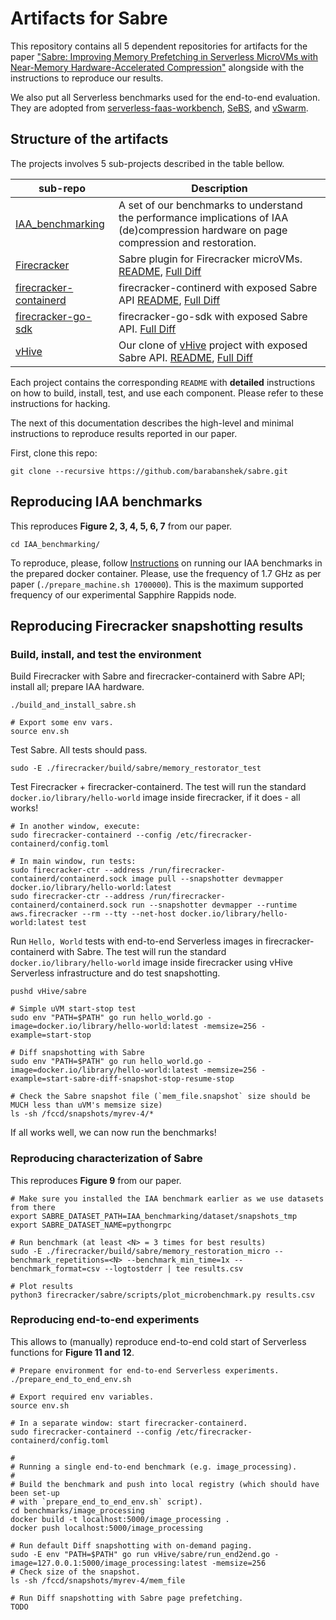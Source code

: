 # Artifacts for Sabre

This repository contains all 5 dependent repositories for artifacts for the paper ["Sabre: Improving Memory Prefetching in Serverless MicroVMs with Near-Memory Hardware-Accelerated Compression"]() alongside with the instructions to reproduce our results.

We also put all Serverless benchmarks used for the end-to-end evaluation. They are adopted from [serverless-faas-workbench](https://github.com/ddps-lab/serverless-faas-workbench), [SeBS](https://github.com/spcl/serverless-benchmarks), and [vSwarm](https://github.com/vhive-serverless/vSwarm).

## Structure of the artifacts

The projects involves 5 sub-projects described in the table bellow.

| sub-repo | Description |
| --- | --- |
| [IAA_benchmarking](https://github.com/barabanshek/IAA_benchmarking) | A set of our benchmarks to understand the performance implications of IAA (de)compression hardware on page compression and restoration. |
| [Firecracker](https://github.com/barabanshek/firecracker/) | Sabre plugin for Firecracker microVMs. [README](https://github.com/barabanshek/firecracker/tree/sabre/sabre), [Full Diff](https://github.com/barabanshek/firecracker/compare/532677328480b7f4149192ec121ac076451ac098...sabre) |
| [firecracker-containerd](https://github.com/barabanshek/firecracker-containerd/) | firecracker-continerd with exposed Sabre API [README](https://github.com/barabanshek/firecracker-containerd/tree/sabre/sabre), [Full Diff](https://github.com/barabanshek/firecracker-containerd/compare/6b2d23241ad47456283917c5f3a15638cbd66027...sabre) |
| [firecracker-go-sdk](https://github.com/barabanshek/firecracker-go-sdk) | firecracker-go-sdk with exposed Sabre API. [Full Diff](https://github.com/barabanshek/firecracker-go-sdk/compare/1f800728632d4e45a384080a51676c5a43665ffd..sabre) |
| [vHive](https://github.com/barabanshek/vHive) | Our clone of [vHive](https://dl.acm.org/doi/10.1145/3445814.3446714) project with exposed Sabre API. [README](https://github.com/barabanshek/vHive/tree/sabre/sabre), [Full Diff](https://github.com/barabanshek/vHive/compare/5143a83ba38f9e6a644fe5d64110cdb75f63d82d...sabre) |

Each project contains the corresponding `README` with **detailed** instructions on how to build, install, test, and use each component. Please refer to these instructions for hacking.

The next of this documentation describes the high-level and minimal instructions to reproduce results reported in our paper.

First, clone this repo:
```
git clone --recursive https://github.com/barabanshek/sabre.git
```

## Reproducing IAA benchmarks

This reproduces **Figure 2, 3, 4, 5, 6, 7** from our paper.

```
cd IAA_benchmarking/
```

To reproduce, please, follow [Instructions](https://github.com/barabanshek/IAA_benchmarking?tab=readme-ov-file#run-with-docker) on running our IAA benchmarks in the prepared docker container. Please, use the frequency of 1.7 GHz as per paper (`./prepare_machine.sh 1700000`). This is the maximum supported frequency of our experimental Sapphire Rappids node.

## Reproducing Firecracker snapshotting results

### Build, install, and test the environment

Build Firecracker with Sabre and firecracker-containerd with Sabre API; install all; prepare IAA hardware.
```
./build_and_install_sabre.sh

# Export some env vars.
source env.sh
```

Test Sabre. All tests should pass.
```
sudo -E ./firecracker/build/sabre/memory_restorator_test
```

Test Firecracker + firecracker-containerd. The test will run the standard `docker.io/library/hello-world` image inside firecracker, if it does - all works!
```
# In another window, execute:
sudo firecracker-containerd --config /etc/firecracker-containerd/config.toml

# In main window, run tests:
sudo firecracker-ctr --address /run/firecracker-containerd/containerd.sock image pull --snapshotter devmapper docker.io/library/hello-world:latest
sudo firecracker-ctr --address /run/firecracker-containerd/containerd.sock run --snapshotter devmapper --runtime aws.firecracker --rm --tty --net-host docker.io/library/hello-world:latest test
```

Run `Hello, World` tests with end-to-end Serverless images in firecracker-containerd with Sabre. The test will run the standard `docker.io/library/hello-world` image inside firecracker using vHive Serverless infrastructure and do test snapshotting.
```
pushd vHive/sabre

# Simple uVM start-stop test
sudo env "PATH=$PATH" go run hello_world.go -image=docker.io/library/hello-world:latest -memsize=256 -example=start-stop

# Diff snapshotting with Sabre
sudo env "PATH=$PATH" go run hello_world.go -image=docker.io/library/hello-world:latest -memsize=256 -example=start-sabre-diff-snapshot-stop-resume-stop

# Check the Sabre snapshot file (`mem_file.snapshot` size should be MUCH less than uVM's memsize size)
ls -sh /fccd/snapshots/myrev-4/*
```

If all works well, we can now run the benchmarks!

### Reproducing characterization of Sabre

This reproduces **Figure 9** from our paper.
```
# Make sure you installed the IAA benchmark earlier as we use datasets from there
export SABRE_DATASET_PATH=IAA_benchmarking/dataset/snapshots_tmp
export SABRE_DATASET_NAME=pythongrpc

# Run benchmark (at least <N> = 3 times for best results)
sudo -E ./firecracker/build/sabre/memory_restoration_micro --benchmark_repetitions=<N> --benchmark_min_time=1x --benchmark_format=csv --logtostderr | tee results.csv

# Plot results
python3 firecracker/sabre/scripts/plot_microbenchmark.py results.csv
```

### Reproducing end-to-end experiments

This allows to (manually) reproduce end-to-end cold start of Serverless functions for **Figure 11 and 12**.

```
# Prepare environment for end-to-end Serverless experiments.
./prepare_end_to_end_env.sh

# Export required env variables.
source env.sh

# In a separate window: start firecracker-containerd.
sudo firecracker-containerd --config /etc/firecracker-containerd/config.toml

#
# Running a single end-to-end benchmark (e.g. image_processing).
#
# Build the benchmark and push into local registry (which should have been set-up
# with `prepare_end_to_end_env.sh` script).
cd benchmarks/image_processing
docker build -t localhost:5000/image_processing .
docker push localhost:5000/image_processing

# Run default Diff snapshotting with on-demand paging.
sudo -E env "PATH=$PATH" go run vHive/sabre/run_end2end.go -image=127.0.0.1:5000/image_processing:latest -memsize=256
# Check size of the snapshot.
ls -sh /fccd/snapshots/myrev-4/mem_file

# Run Diff snapshotting with Sabre page prefetching.
TODO
```
